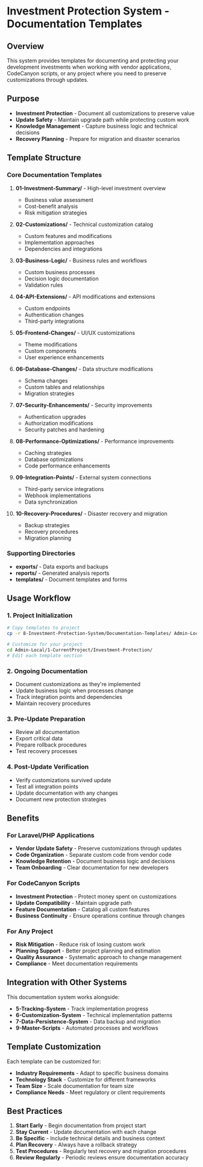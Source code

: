 # Investment Protection System - Documentation Templates

## Overview

This system provides templates for documenting and protecting your development investments when working with vendor applications, CodeCanyon scripts, or any project where you need to preserve customizations through updates.

## Purpose

-   **Investment Protection** - Document all customizations to preserve value
-   **Update Safety** - Maintain upgrade path while protecting custom work
-   **Knowledge Management** - Capture business logic and technical decisions
-   **Recovery Planning** - Prepare for migration and disaster scenarios

## Template Structure

### Core Documentation Templates

1. **01-Investment-Summary/** - High-level investment overview

    - Business value assessment
    - Cost-benefit analysis
    - Risk mitigation strategies

2. **02-Customizations/** - Technical customization catalog

    - Custom features and modifications
    - Implementation approaches
    - Dependencies and integrations

3. **03-Business-Logic/** - Business rules and workflows

    - Custom business processes
    - Decision logic documentation
    - Validation rules

4. **04-API-Extensions/** - API modifications and extensions

    - Custom endpoints
    - Authentication changes
    - Third-party integrations

5. **05-Frontend-Changes/** - UI/UX customizations

    - Theme modifications
    - Custom components
    - User experience enhancements

6. **06-Database-Changes/** - Data structure modifications

    - Schema changes
    - Custom tables and relationships
    - Migration strategies

7. **07-Security-Enhancements/** - Security improvements

    - Authentication upgrades
    - Authorization modifications
    - Security patches and hardening

8. **08-Performance-Optimizations/** - Performance improvements

    - Caching strategies
    - Database optimizations
    - Code performance enhancements

9. **09-Integration-Points/** - External system connections

    - Third-party service integrations
    - Webhook implementations
    - Data synchronization

10. **10-Recovery-Procedures/** - Disaster recovery and migration
    - Backup strategies
    - Recovery procedures
    - Migration planning

### Supporting Directories

-   **exports/** - Data exports and backups
-   **reports/** - Generated analysis reports
-   **templates/** - Document templates and forms

## Usage Workflow

### 1. Project Initialization

```bash
# Copy templates to project
cp -r 8-Investment-Protection-System/Documentation-Templates/ Admin-Local/1-CurrentProject/Investment-Protection/

# Customize for your project
cd Admin-Local/1-CurrentProject/Investment-Protection/
# Edit each template section
```

### 2. Ongoing Documentation

-   Document customizations as they're implemented
-   Update business logic when processes change
-   Track integration points and dependencies
-   Maintain recovery procedures

### 3. Pre-Update Preparation

-   Review all documentation
-   Export critical data
-   Prepare rollback procedures
-   Test recovery processes

### 4. Post-Update Verification

-   Verify customizations survived update
-   Test all integration points
-   Update documentation with any changes
-   Document new protection strategies

## Benefits

### For Laravel/PHP Applications

-   **Vendor Update Safety** - Preserve customizations through updates
-   **Code Organization** - Separate custom code from vendor code
-   **Knowledge Retention** - Document business logic and decisions
-   **Team Onboarding** - Clear documentation for new developers

### For CodeCanyon Scripts

-   **Investment Protection** - Protect money spent on customizations
-   **Update Compatibility** - Maintain upgrade path
-   **Feature Documentation** - Catalog all custom features
-   **Business Continuity** - Ensure operations continue through changes

### For Any Project

-   **Risk Mitigation** - Reduce risk of losing custom work
-   **Planning Support** - Better project planning and estimation
-   **Quality Assurance** - Systematic approach to change management
-   **Compliance** - Meet documentation requirements

## Integration with Other Systems

This documentation system works alongside:

-   **5-Tracking-System** - Track implementation progress
-   **6-Customization-System** - Technical implementation patterns
-   **7-Data-Persistence-System** - Data backup and migration
-   **9-Master-Scripts** - Automated processes and workflows

## Template Customization

Each template can be customized for:

-   **Industry Requirements** - Adapt to specific business domains
-   **Technology Stack** - Customize for different frameworks
-   **Team Size** - Scale documentation for team size
-   **Compliance Needs** - Meet regulatory or client requirements

## Best Practices

1. **Start Early** - Begin documentation from project start
2. **Stay Current** - Update documentation with each change
3. **Be Specific** - Include technical details and business context
4. **Plan Recovery** - Always have a rollback strategy
5. **Test Procedures** - Regularly test recovery and migration procedures
6. **Review Regularly** - Periodic reviews ensure documentation accuracy

